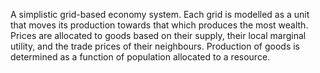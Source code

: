 A simplistic grid-based economy system. 
Each grid is modelled as a unit that moves its production towards that which produces the most wealth.
Prices are allocated to goods based on their supply, their local marginal utility, and the trade prices of their neighbours.
Production of goods is determined as a function of population allocated to a resource.
